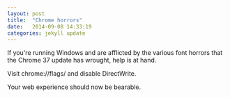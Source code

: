 ```yaml
---
layout: post
title:  "Chrome horrors"
date:   2014-09-08 14:33:19
categories: jekyll update
---
```


If you're running Windows and are afflicted by the various font horrors that the Chrome 37 update has wrought, help is at hand.

Visit chrome://flags/ and disable DirectWrite.

Your web experience should now be bearable.

